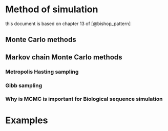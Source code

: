 # Method of simulation
this document is based on chapter 13 of [@bishop_pattern]

## Monte Carlo methods
## Markov chain Monte Carlo methods
### Metropolis Hasting sampling
### Gibb sampling
### Why is MCMC is important for Biological sequence simulation

# Examples
